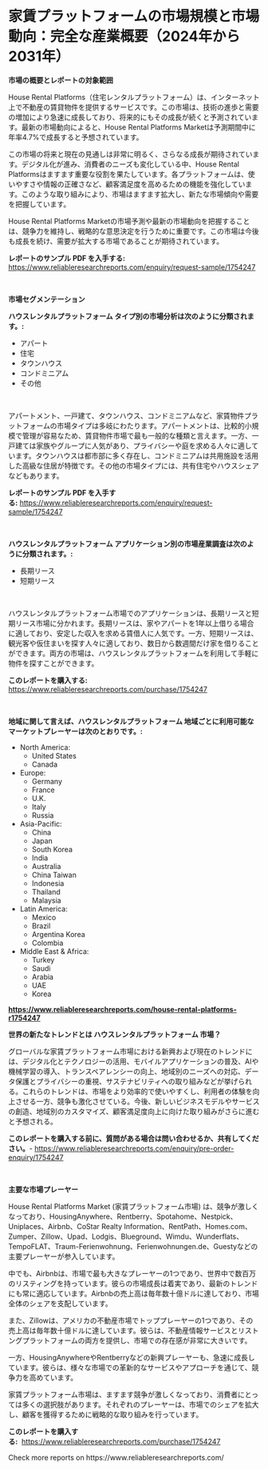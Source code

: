 <p><h1>家賃プラットフォームの市場規模と市場動向：完全な産業概要（2024年から2031年）</h1></p><p><strong>市場の概要とレポートの対象範囲</strong></p>
<p><p>House Rental Platforms（住宅レンタルプラットフォーム）は、インターネット上で不動産の賃貸物件を提供するサービスです。この市場は、技術の進歩と需要の増加により急速に成長しており、将来的にもその成長が続くと予測されています。最新の市場動向によると、House Rental Platforms Marketは予測期間中に年率4.7%で成長すると予想されています。</p><p>この市場の将来と現在の見通しは非常に明るく、さらなる成長が期待されています。デジタル化が進み、消費者のニーズも変化している中、House Rental Platformsはますます重要な役割を果たしています。各プラットフォームは、使いやすさや情報の正確さなど、顧客満足度を高めるための機能を強化しています。このような取り組みにより、市場はますます拡大し、新たな市場傾向や需要を把握しています。</p><p>House Rental Platforms Marketの市場予測や最新の市場動向を把握することは、競争力を維持し、戦略的な意思決定を行うために重要です。この市場は今後も成長を続け、需要が拡大する市場であることが期待されています。</p></p>
<p><strong>レポートのサンプル PDF を入手する:</strong> <a href="https://www.reliableresearchreports.com/enquiry/request-sample/1754247">https://www.reliableresearchreports.com/enquiry/request-sample/1754247</a></p>
<p>&nbsp;</p>
<p><strong>市場セグメンテーション</strong></p>
<p><strong>ハウスレンタルプラットフォーム タイプ別の市場分析は次のように分類されます。:</strong></p>
<p><ul><li>アパート</li><li>住宅</li><li>タウンハウス</li><li>コンドミニアム</li><li>その他</li></ul></p>
<p>&nbsp;</p>
<p><p>アパートメント、一戸建て、タウンハウス、コンドミニアムなど、家賃物件プラットフォームの市場タイプは多岐にわたります。アパートメントは、比較的小規模で管理が容易なため、賃貸物件市場で最も一般的な種類と言えます。一方、一戸建ては家族やグループに人気があり、プライバシーや庭を求める人々に適しています。タウンハウスは都市部に多く存在し、コンドミニアムは共用施設を活用した高級な住居が特徴です。その他の市場タイプには、共有住宅やハウスシェアなどもあります。</p></p>
<p><strong>レポートのサンプル PDF を入手する:</strong>&nbsp;<a href="https://www.reliableresearchreports.com/enquiry/request-sample/1754247">https://www.reliableresearchreports.com/enquiry/request-sample/1754247</a></p>
<p>&nbsp;</p>
<p><strong> ハウスレンタルプラットフォーム アプリケーション別の市場産業調査は次のように分類されます。:</strong></p>
<p><ul><li>長期リース</li><li>短期リース</li></ul></p>
<p>&nbsp;</p>
<p><p>ハウスレンタルプラットフォーム市場でのアプリケーションは、長期リースと短期リース市場に分かれます。長期リースは、家やアパートを1年以上借りる場合に適しており、安定した収入を求める賃借人に人気です。一方、短期リースは、観光客や仮住まいを探す人々に適しており、数日から数週間だけ家を借りることができます。両方の市場は、ハウスレンタルプラットフォームを利用して手軽に物件を探すことができます。</p></p>
<p><strong>このレポートを購入する:</strong>&nbsp; <a href="https://www.reliableresearchreports.com/purchase/1754247">https://www.reliableresearchreports.com/purchase/1754247</a></p>
<p>&nbsp;</p>
<p><strong>地域に関して言えば、ハウスレンタルプラットフォーム 地域ごとに利用可能なマーケットプレーヤーは次のとおりです。:</strong></p>
<p><ul>
    <li>
        North America:
        <ul>
            <li>United States</li>
            <li>Canada</li>
        </ul>
    </li>
    <li>
        Europe:
        <ul>
            <li>Germany</li>
            <li>France</li>
            <li>U.K.</li>
            <li>Italy</li>
            <li>Russia</li>
        </ul>
    </li>
    <li>
        Asia-Pacific:
        <ul>
            <li>China</li>
            <li>Japan</li>
            <li>South Korea</li>
            <li>India</li>
            <li>Australia</li>
            <li>China Taiwan</li>
            <li>Indonesia</li>
            <li>Thailand</li>
            <li>Malaysia</li>
        </ul>
    </li>
    <li>
        Latin America:
        <ul>
            <li>Mexico</li>
            <li>Brazil</li>
            <li>Argentina Korea</li>
            <li>Colombia</li>
        </ul>
    </li>
    <li>
        Middle East & Africa:
        <ul>
            <li>Turkey</li>
            <li>Saudi</li>
            <li>Arabia</li>
            <li>UAE</li>
            <li>Korea</li>
        </ul>
    </li>
    </ul></p>
<p><strong><a href="https://www.reliableresearchreports.com/house-rental-platforms-r1754247">https://www.reliableresearchreports.com/house-rental-platforms-r1754247</a></strong>&nbsp;</p>
<p><strong>世界の新たなトレンドとは ハウスレンタルプラットフォーム 市場？</strong></p>
<p><p>グローバルな家賃プラットフォーム市場における新興および現在のトレンドには、デジタル化とテクノロジーの活用、モバイルアプリケーションの普及、AIや機械学習の導入、トランスペアレンシーの向上、地域別のニーズへの対応、データ保護とプライバシーの重視、サステナビリティへの取り組みなどが挙げられる。これらのトレンドは、市場をより効率的で使いやすくし、利用者の体験を向上させる一方、競争も激化させている。今後、新しいビジネスモデルやサービスの創造、地域別のカスタマイズ、顧客満足度向上に向けた取り組みがさらに進むと予想される。</p></p>
<p><strong>このレポートを購入する前に、質問がある場合は問い合わせるか、共有してください。</strong>- <a href="https://www.reliableresearchreports.com/enquiry/pre-order-enquiry/1754247">https://www.reliableresearchreports.com/enquiry/pre-order-enquiry/1754247</a></p>
<p>&nbsp;</p>
<p><strong>主要な市場プレーヤー</strong></p>
<p><p>House Rental Platforms Market (家賃プラットフォーム市場) は、競争が激しくなっており、HousingAnywhere、Rentberry、Spotahome、Nestpick、Uniplaces、Airbnb、CoStar Realty Information、RentPath、Homes.com、Zumper、Zillow、Upad、Lodgis、Blueground、Wimdu、Wunderflats、TempoFLAT、Traum-Ferienwohnung、Ferienwohnungen.de、Guestyなどの主要プレーヤーが参入しています。</p><p>中でも、Airbnbは、市場で最も大きなプレーヤーの1つであり、世界中で数百万のリスティングを持っています。彼らの市場成長は着実であり、最新のトレンドにも常に適応しています。Airbnbの売上高は毎年数十億ドルに達しており、市場全体のシェアを支配しています。</p><p>また、Zillowは、アメリカの不動産市場でトッププレーヤーの1つであり、その売上高は毎年数十億ドルに達しています。彼らは、不動産情報サービスとリストングプラットフォームの両方を提供し、市場での存在感が非常に大きいです。</p><p>一方、HousingAnywhereやRentberryなどの新興プレーヤーも、急速に成長しています。彼らは、様々な市場での革新的なサービスやアプローチを通じて、競争力を高めています。</p><p>家賃プラットフォーム市場は、ますます競争が激しくなっており、消費者にとっては多くの選択肢があります。それぞれのプレーヤーは、市場でのシェアを拡大し、顧客を獲得するために戦略的な取り組みを行っています。</p></p>
<p><strong>このレポートを購入する:</strong>&nbsp;&nbsp;<a href="https://www.reliableresearchreports.com/purchase/1754247">https://www.reliableresearchreports.com/purchase/1754247</a></p>
<p>Check more reports on https://www.reliableresearchreports.com/</p>